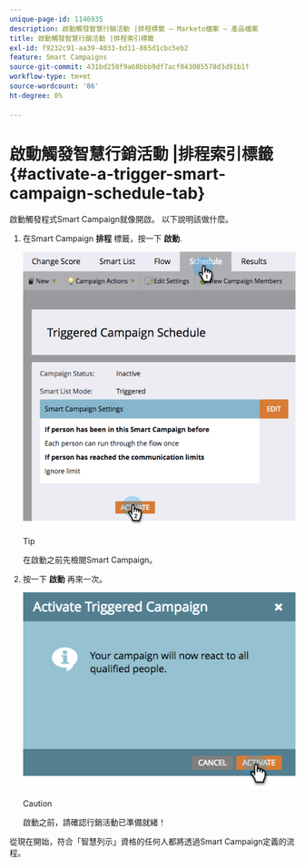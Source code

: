 ```yaml
---
unique-page-id: 1146935
description: 啟動觸發智慧行銷活動 |排程標籤 — Marketo檔案 — 產品檔案
title: 啟動觸發智慧行銷活動 |排程索引標籤
exl-id: f9232c91-aa39-4033-bd11-865d1cbc5eb2
feature: Smart Campaigns
source-git-commit: 431bd258f9a68bbb9df7acf043085578d3d91b1f
workflow-type: tm+mt
source-wordcount: '86'
ht-degree: 0%

---
```


# 啟動觸發智慧行銷活動 |排程索引標籤 {#activate-a-trigger-smart-campaign-schedule-tab}

啟動觸發程式Smart Campaign就像開啟。 以下說明該做什麼。

1. 在Smart Campaign **排程** 標籤，按一下 **啟動**.

   ![](assets/activate-a-trigger-smart-campaign-schedule-tab-1.png)

   >[!TIP]
   >
   >在啟動之前先檢閱Smart Campaign。

1. 按一下 **啟動** 再來一次。

   ![](assets/activate-a-trigger-smart-campaign-schedule-tab-2.png)

   >[!CAUTION]
   >
   >啟動之前，請確認行銷活動已準備就緒！

從現在開始，符合「智慧列示」資格的任何人都將透過Smart Campaign定義的流程。
